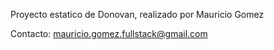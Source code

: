 Proyecto estatico de Donovan, realizado por Mauricio Gomez 

Contacto: mauricio.gomez.fullstack@gmail.com